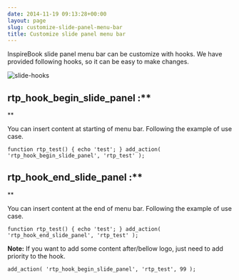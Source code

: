 ```yaml
---
date: 2014-11-19 09:13:28+00:00
layout: page
slug: customize-slide-panel-menu-bar
title: Customize slide panel menu bar
---
```


InspireBook slide panel menu bar can be customize with hooks. We have provided following hooks, so it can be easy to make changes.

![slide-hooks](http://docs.rtcamp.com/wp-content/uploads/2014/11/slide-hooks.png)


## rtp_hook_begin_slide_panel :**
**


You can insert content at starting of menu bar. Following the example of use case.

`function rtp_test() {
echo 'test';
}
add_action( 'rtp_hook_begin_slide_panel', 'rtp_test' );`


## rtp_hook_end_slide_panel :**
**


You can insert content at the end of menu bar. Following the example of use case.

`function rtp_test() {
echo 'test';
}
add_action( 'rtp_hook_end_slide_panel', 'rtp_test' );`

**Note:** If you want to add some content after/bellow logo, just need to add priority to the hook.

`add_action( 'rtp_hook_begin_slide_panel', 'rtp_test', 99 );`
